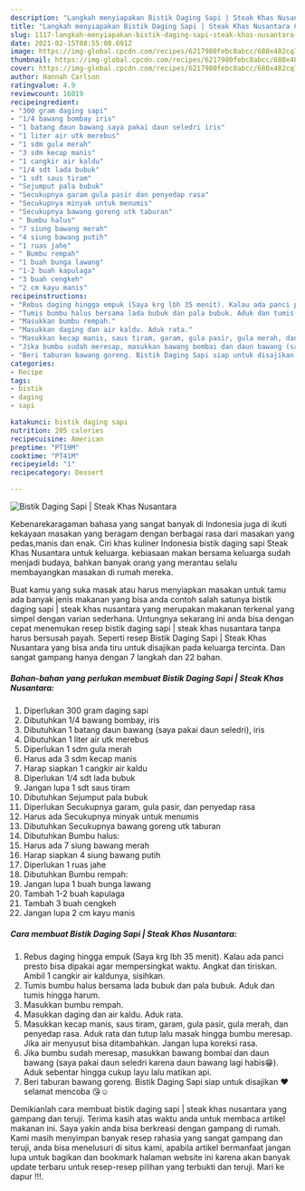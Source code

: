 ```yaml
---
description: "Langkah menyiapakan Bistik Daging Sapi | Steak Khas Nusantara Cepat"
title: "Langkah menyiapakan Bistik Daging Sapi | Steak Khas Nusantara Cepat"
slug: 1117-langkah-menyiapakan-bistik-daging-sapi-steak-khas-nusantara-cepat
date: 2021-02-15T08:55:08.691Z
image: https://img-global.cpcdn.com/recipes/6217980febc8abcc/680x482cq70/bistik-daging-sapi-steak-khas-nusantara-foto-resep-utama.jpg
thumbnail: https://img-global.cpcdn.com/recipes/6217980febc8abcc/680x482cq70/bistik-daging-sapi-steak-khas-nusantara-foto-resep-utama.jpg
cover: https://img-global.cpcdn.com/recipes/6217980febc8abcc/680x482cq70/bistik-daging-sapi-steak-khas-nusantara-foto-resep-utama.jpg
author: Hannah Carlson
ratingvalue: 4.9
reviewcount: 16019
recipeingredient:
- "300 gram daging sapi"
- "1/4 bawang bombay iris"
- "1 batang daun bawang saya pakai daun seledri iris"
- "1 liter air utk merebus"
- "1 sdm gula merah"
- "3 sdm kecap manis"
- "1 cangkir air kaldu"
- "1/4 sdt lada bubuk"
- "1 sdt saus tiram"
- "Sejumput pala bubuk"
- "Secukupnya garam gula pasir dan penyedap rasa"
- "Secukupnya minyak untuk menumis"
- "Secukupnya bawang goreng utk taburan"
- " Bumbu halus"
- "7 siung bawang merah"
- "4 siung bawang putih"
- "1 ruas jahe"
- " Bumbu rempah"
- "1 buah bunga lawang"
- "1-2 buah kapulaga"
- "3 buah cengkeh"
- "2 cm kayu manis"
recipeinstructions:
- "Rebus daging hingga empuk (Saya krg lbh 35 menit). Kalau ada panci presto bisa dipakai agar mempersingkat waktu. Angkat dan tiriskan. Ambil 1 cangkir air kaldunya, sisihkan."
- "Tumis bumbu halus bersama lada bubuk dan pala bubuk. Aduk dan tumis hingga harum."
- "Masukkan bumbu rempah."
- "Masukkan daging dan air kaldu. Aduk rata."
- "Masukkan kecap manis, saus tiram, garam, gula pasir, gula merah, dan penyedap rasa. Aduk rata dan tutup lalu masak hingga bumbu meresap. Jika air menyusut bisa ditambahkan. Jangan lupa koreksi rasa."
- "Jika bumbu sudah meresap, masukkan bawang bombai dan daun bawang (saya pakai daun seledri karena daun bawang lagi habis😁). Aduk sebentar hingga cukup layu lalu matikan api."
- "Beri taburan bawang goreng. Bistik Daging Sapi siap untuk disajikan ❤️ selamat mencoba 😘☺️"
categories:
- Recipe
tags:
- bistik
- daging
- sapi

katakunci: bistik daging sapi 
nutrition: 205 calories
recipecuisine: American
preptime: "PT19M"
cooktime: "PT41M"
recipeyield: "1"
recipecategory: Dessert

---
```



![Bistik Daging Sapi | Steak Khas Nusantara](https://img-global.cpcdn.com/recipes/6217980febc8abcc/680x482cq70/bistik-daging-sapi-steak-khas-nusantara-foto-resep-utama.jpg)

Kebenarekaragaman bahasa yang sangat banyak di Indonesia juga di ikuti kekayaan masakan yang beragam dengan berbagai rasa dari masakan yang pedas,manis dan enak. Ciri khas kuliner Indonesia bistik daging sapi 
 Steak Khas Nusantara untuk keluarga. kebiasaan makan bersama keluarga sudah menjadi budaya, bahkan banyak orang yang merantau selalu membayangkan masakan di rumah mereka.

Buat kamu yang suka masak atau harus menyiapkan masakan untuk tamu ada banyak jenis makanan yang bisa anda contoh salah satunya bistik daging sapi | steak khas nusantara yang merupakan makanan terkenal yang simpel dengan varian sederhana. Untungnya sekarang ini anda bisa dengan cepat menemukan resep bistik daging sapi | steak khas nusantara tanpa harus bersusah payah.
Seperti resep Bistik Daging Sapi | Steak Khas Nusantara yang bisa anda tiru untuk disajikan pada keluarga tercinta. Dan sangat gampang hanya dengan 7 langkah dan 22 bahan.


<!--inarticleads1-->

##### Bahan-bahan yang perlukan membuat Bistik Daging Sapi | Steak Khas Nusantara:

1. Diperlukan 300 gram daging sapi
1. Dibutuhkan 1/4 bawang bombay, iris
1. Dibutuhkan 1 batang daun bawang (saya pakai daun seledri), iris
1. Dibutuhkan 1 liter air utk merebus
1. Diperlukan 1 sdm gula merah
1. Harus ada 3 sdm kecap manis
1. Harap siapkan 1 cangkir air kaldu
1. Diperlukan 1/4 sdt lada bubuk
1. Jangan lupa 1 sdt saus tiram
1. Dibutuhkan Sejumput pala bubuk
1. Diperlukan Secukupnya garam, gula pasir, dan penyedap rasa
1. Harus ada Secukupnya minyak untuk menumis
1. Dibutuhkan Secukupnya bawang goreng utk taburan
1. Dibutuhkan  Bumbu halus:
1. Harus ada 7 siung bawang merah
1. Harap siapkan 4 siung bawang putih
1. Diperlukan 1 ruas jahe
1. Dibutuhkan  Bumbu rempah:
1. Jangan lupa 1 buah bunga lawang
1. Tambah 1-2 buah kapulaga
1. Tambah 3 buah cengkeh
1. Jangan lupa 2 cm kayu manis




<!--inarticleads2-->

##### Cara membuat  Bistik Daging Sapi | Steak Khas Nusantara:

1. Rebus daging hingga empuk (Saya krg lbh 35 menit). Kalau ada panci presto bisa dipakai agar mempersingkat waktu. Angkat dan tiriskan. Ambil 1 cangkir air kaldunya, sisihkan.
1. Tumis bumbu halus bersama lada bubuk dan pala bubuk. Aduk dan tumis hingga harum.
1. Masukkan bumbu rempah.
1. Masukkan daging dan air kaldu. Aduk rata.
1. Masukkan kecap manis, saus tiram, garam, gula pasir, gula merah, dan penyedap rasa. Aduk rata dan tutup lalu masak hingga bumbu meresap. Jika air menyusut bisa ditambahkan. Jangan lupa koreksi rasa.
1. Jika bumbu sudah meresap, masukkan bawang bombai dan daun bawang (saya pakai daun seledri karena daun bawang lagi habis😁). Aduk sebentar hingga cukup layu lalu matikan api.
1. Beri taburan bawang goreng. Bistik Daging Sapi siap untuk disajikan ❤️ selamat mencoba 😘☺️




Demikianlah cara membuat bistik daging sapi | steak khas nusantara yang gampang dan teruji. Terima kasih atas waktu anda untuk membaca artikel makanan ini. Saya yakin anda bisa berkreasi dengan gampang di rumah. Kami masih menyimpan banyak resep rahasia yang sangat gampang dan teruji, anda bisa menelusuri di situs kami, apabila artikel bermanfaat jangan lupa untuk bagikan dan bookmark halaman website ini karena akan banyak update terbaru untuk resep-resep pilihan yang terbukti dan teruji. Mari ke dapur !!!. 
